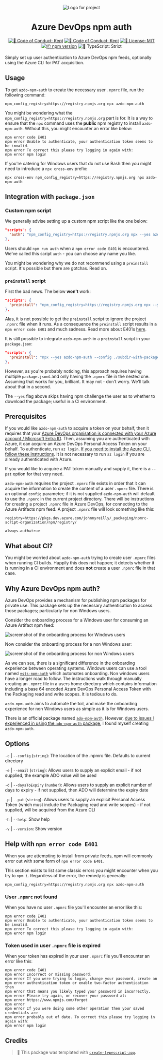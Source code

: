 <p align="center"><img alt="Logo for project" src="azdo-npm-auth-logo-small.png" /></p>

<h1 align="center">Azure DevOps npm auth</h1>

<p align="center">
	<a href="https://github.com/johnnyreilly/azdo-npm-auth/actions/workflows/release.yml" target="_blank"><img alt="🤝 Code of Conduct: Kept" src="https://github.com/johnnyreilly/azdo-npm-auth/actions/workflows/release.yml/badge.svg" /></a>
	<a href="https://github.com/johnnyreilly/azdo-npm-auth/blob/main/.github/CODE_OF_CONDUCT.md" target="_blank"><img alt="🤝 Code of Conduct: Kept" src="https://img.shields.io/badge/%F0%9F%A4%9D_code_of_conduct-kept-21bb42" /></a>
	<a href="https://github.com/johnnyreilly/azdo-npm-auth/blob/main/LICENSE.md" target="_blank"><img alt="📝 License: MIT" src="https://img.shields.io/badge/%F0%9F%93%9D_license-MIT-21bb42.svg"></a>
	<a href="http://npmjs.com/package/azdo-npm-auth"><img alt="📦 npm version" src="https://img.shields.io/npm/v/azdo-npm-auth?color=21bb42&label=%F0%9F%93%A6%20npm" /></a>
	<img alt="💪 TypeScript: Strict" src="https://img.shields.io/badge/%F0%9F%92%AA_typescript-strict-21bb42.svg" />
</p>

Simply set up user authentication to Azure DevOps npm feeds, optionally using the Azure CLI for PAT acquisition.

## Usage

To get `azdo-npm-auth` to create the necessary user `.npmrc` file, run the following command:

```shell
npm_config_registry=https://registry.npmjs.org npx azdo-npm-auth
```

You might be wondering what the `npm_config_registry=https://registry.npmjs.org` part is for. It is a way to ensure that the `npx` command uses the **public** npm registry to install `azdo-npm-auth`. Without this, you might encounter an error like below:

```shell
npm error code E401
npm error Unable to authenticate, your authentication token seems to be invalid.
npm error To correct this please try logging in again with:
npm error npm login
```

If you're catering for Windows users that do not use Bash then you might need to introduce a `npx cross-env` prefix:

```shell
npx cross-env npm_config_registry=https://registry.npmjs.org npx azdo-npm-auth
```

## Integration with `package.json`

### Custom npm script

We generally advise setting up a custom npm script like the one below:

```json
"scripts": {
  "auth": "npm_config_registry=https://registry.npmjs.org npx --yes azdo-npm-auth"
},
```

Users should `npm run auth` when a `npm error code E401` is encountered. We've called this script `auth` - you can choose any name you like.

You might be wondering why we do not recommend using a `preinstall` script. It's possible but there are gotchas. Read on.

### `preinstall` script

First the bad news. The below **won't** work:

```json
"scripts": {
  "preinstall": "npm_config_registry=https://registry.npmjs.org npx --yes azdo-npm-auth"
},
```

Alas, it is not possible to get the `preinstall` script to ignore the project `.npmrc` file when it runs. As a consequence the `preinstall` script results in a `npm error code E401` and much sadness. Read more about E401s [here](#help-with-npm-error-code-e401).

It is still possible to integrate `azdo-npm-auth` in a `preinstall` script in your `package.json`:

```json
"scripts": {
  "preinstall": "npx --yes azdo-npm-auth --config ./subdir-with-package-json/.npmrc"
},
```

However, as you're probably noticing, this approach requires having multiple `package.json`s and only having the `.npmrc` file in the nested one. Assuming that works for you, brilliant. It may not - don't worry. We'll talk about that in a second.

The `--yes` flag above skips having npm challenge the user as to whether to download the package; useful in a CI environment.

## Prerequisites

If you would like `azdo-npm-auth` to acquire a token on your behalf, then it requires that your [Azure DevOps organisation is connected with your Azure account / Microsoft Entra ID](https://learn.microsoft.com/en-us/azure/devops/organizations/accounts/connect-organization-to-azure-ad?view=azure-devops). Then, assuming you are authenticated with Azure, it can acquire an Azure DevOps Personal Access Token on your behalf. To authenticate, run `az login`. [If you need to install the Azure CLI, follow these instructions](https://learn.microsoft.com/en-us/cli/azure/install-azure-cli). It is not necessary to run `az login` if you are already authenticated with Azure.

If you would like to acquire a PAT token manually and supply it, there is a `--pat` option for that very need.

`azdo-npm-auth` requires the project `.npmrc` file exists in order that it can acquire the information to create the content of a user `.npmrc` file. There is an optional `config` parameter; if it is not supplied `azdo-npm-auth` will default to use the `.npmrc` in the current project directory. There will be instructions for creating a project `.npmrc` file in Azure DevOps, for connecting to the Azure Artifacts npm feed. A project `.npmrc` file will look something like this:

```shell
registry=https://pkgs.dev.azure.com/johnnyreilly/_packaging/npmrc-script-organization/npm/registry/

always-auth=true
```

## What about CI?

You might be worried about `azdo-npm-auth` trying to create user `.npmrc` files when running CI builds. Happily this does not happen; it detects whether it is running in a CI environment and does **not** create a user `.npmrc` file in that case.

## Why Azure DevOps npm auth?

Azure DevOps provides a mechanism for publishing npm packages for private use. This package sets up the necessary authentication to access those packages; particularly for non Windows users.

Consider the onboarding process for a Windows user for consuming an Azure Artifact npm feed:

![screenshot of the onboarding process for Windows users](screenshot-onboarding-with-windows.png)

Now consider the onboarding process for a non Windows user:

![screenshot of the onboarding process for non Windows users](screenshot-onboarding-with-other.png)

As we can see, there is a significant difference in the onboarding experience between operating systems. Windows users can use a tool named [`vsts-npm-auth`](https://www.npmjs.com/package/vsts-npm-auth) which automates onboarding. Non windows users have a longer road to follow. The instructions walk through manually creating an `.npmrc` file in a users home directory which contains information including a base 64 encoded Azure DevOps Personal Access Token with the Packaging read and write scopes. It is tedious to do.

`azdo-npm-auth` aims to automate the toil, and make the onboarding experience for non Windows users as simple as it is for Windows users.

There is an official package named [`ado-npm-auth`](https://github.com/microsoft/ado-npm-auth). However, [due to issues I experienced in using the `ado-npm-auth` package](https://github.com/microsoft/ado-npm-auth/issues/50), I found myself creating `azdo-npm-auth`.

## Options

`-c` | `--config` (`string`): The location of the .npmrc file. Defaults to current directory

`-e` | `--email` (`string`): Allows users to supply an explicit email - if not supplied, the example ADO value will be used

`-d` | `--daysToExpiry` (`number`): Allows users to supply an explicit number of days to expiry - if not supplied, then ADO will determine the expiry date

`-p` | `--pat` (`string`): Allows users to supply an explicit Personal Access Token (which must include the Packaging read and write scopes) - if not supplied, will be acquired from the Azure CLI

`-h` | `--help`: Show help

`-v` | `--version`: Show version

## Help with `npm error code E401`

When you are attempting to install from private feeds, npm will commonly error out with some form of `npm error code E401`.

This section exists to list some classic errors you might encounter when you try to `npm i`. Regardless of the error, the remedy is generally:

```shell
npm_config_registry=https://registry.npmjs.org npx azdo-npm-auth
```

### User `.npmrc` not found

When you have no user `.npmrc` file you'll encounter an error like this:

```shell
npm error code E401
npm error Unable to authenticate, your authentication token seems to be invalid.
npm error To correct this please try logging in again with:
npm error npm login
```

### Token used in user `.npmrc` file is expired

When your token has expired in your user `.npmrc` file you'll encounter an error like this:

```shell
npm error code E401
npm error Incorrect or missing password.
npm error If you were trying to login, change your password, create an
npm error authentication token or enable two-factor authentication then
npm error that means you likely typed your password in incorrectly.
npm error Please try again, or recover your password at:
npm error https://www.npmjs.com/forgot
npm error
npm error If you were doing some other operation then your saved credentials are
npm error probably out of date. To correct this please try logging in again with:
npm error npm login
```

## Credits

> 💙 This package was templated with [`create-typescript-app`](https://github.com/JoshuaKGoldberg/create-typescript-app).
